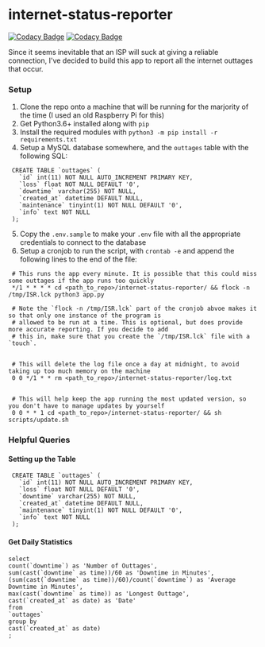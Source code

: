 # internet-status-reporter

[![Codacy Badge](https://api.codacy.com/project/badge/Grade/db9ca02c405e41b0be621f3c68643e14)](https://app.codacy.com/manual/erunks/internet-status-reporter?utm_source=github.com&utm_medium=referral&utm_content=erunks/internet-status-reporter&utm_campaign=Badge_Grade_Dashboard) [![Codacy Badge](https://app.codacy.com/project/badge/Coverage/b7c7e48d9e4a494b9e0873486a0799e6)](https://www.codacy.com/manual/erunks/internet-status-reporter?utm_source=github.com&utm_medium=referral&utm_content=erunks/internet-status-reporter&utm_campaign=Badge_Coverage)

Since it seems inevitable that an ISP will suck at giving a reliable connection, I've decided to build this app to report all the internet outtages that occur.

### Setup
1. Clone the repo onto a machine that will be running for the marjority of the time (I used an old Raspberry Pi for this)
2. Get Python3.6+ installed along with `pip`
3. Install the required modules with `python3 -m pip install -r requirements.txt`
4. Setup a MySQL database somewhere, and the `outtages` table with the following SQL:
  ```
   CREATE TABLE `outtages` (
     `id` int(11) NOT NULL AUTO_INCREMENT PRIMARY KEY,
     `loss` float NOT NULL DEFAULT '0',
     `downtime` varchar(255) NOT NULL,
     `created_at` datetime DEFAULT NULL,
     `maintenance` tinyint(1) NOT NULL DEFAULT '0',
     `info` text NOT NULL
   );
 ```
5. Copy the `.env.sample` to make your `.env` file with all the appropriate credentials to connect to the database
6. Setup a cronjob to run the script, with `crontab -e` and append the following lines to the end of the file:
  ```
   # This runs the app every minute. It is possible that this could miss some outtages if the app runs too quickly
   */1 * * * * cd <path_to_repo>/internet-status-reporter/ && flock -n /tmp/ISR.lck python3 app.py
      
   # Note the `flock -n /tmp/ISR.lck` part of the cronjob abvoe makes it so that only one instance of the program is 
   # allowed to be run at a time. This is optional, but does provide more accurate reporting. If you decide to add 
   # this in, make sure that you create the `/tmp/ISR.lck` file with a `touch`. 

   
   # This will delete the log file once a day at midnight, to avoid taking up too much memory on the machine
   0 0 */1 * * rm <path_to_repo>/internet-status-reporter/log.txt


   # This will help keep the app running the most updated version, so you don't have to manage updates by yourself
   0 0 * * 1 cd <path_to_repo>/internet-status-reporter/ && sh scripts/update.sh
  ```


### Helpful Queries
#### Setting up the Table
```
 CREATE TABLE `outtages` (
   `id` int(11) NOT NULL AUTO_INCREMENT PRIMARY KEY,
   `loss` float NOT NULL DEFAULT '0',
   `downtime` varchar(255) NOT NULL,
   `created_at` datetime DEFAULT NULL,
   `maintenance` tinyint(1) NOT NULL DEFAULT '0',
   `info` text NOT NULL
 );
```

#### Get Daily Statistics
```
select
count(`downtime`) as 'Number of Outtages',
sum(cast(`downtime` as time))/60 as 'Downtime in Minutes',
(sum(cast(`downtime` as time))/60)/count(`downtime`) as 'Average Downtime in Minutes',
max(cast(`downtime` as time)) as 'Longest Outtage',
cast(`created_at` as date) as 'Date'
from 
`outtages`
group by
cast(`created_at` as date)
;
```
